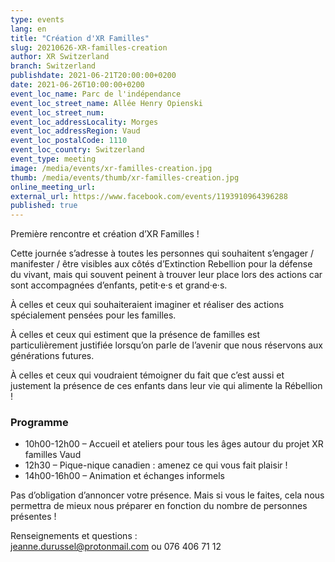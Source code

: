 ```yaml
---
type: events
lang: en
title: "Création d'XR Familles"
slug: 20210626-XR-familles-creation
author: XR Switzerland
branch: Switzerland
publishdate: 2021-06-21T20:00:00+0200
date: 2021-06-26T10:00:00+0200
event_loc_name: Parc de l'indépendance
event_loc_street_name: Allée Henry Opienski
event_loc_street_num: 
event_loc_addressLocality: Morges
event_loc_addressRegion: Vaud
event_loc_postalCode: 1110
event_loc_country: Switzerland
event_type: meeting
image: /media/events/xr-familles-creation.jpg
thumb: /media/events/thumb/xr-familles-creation.jpg
online_meeting_url: 
external_url: https://www.facebook.com/events/1193910964396288
published: true
---
```

Première rencontre et création d’XR Familles !

Cette journée s’adresse à toutes les personnes qui souhaitent s’engager / manifester / être visibles aux côtés d’Extinction Rebellion pour la défense du vivant, mais qui souvent peinent à trouver leur place lors des actions car sont accompagnées d’enfants, petit·e·s et grand·e·s.

À celles et ceux qui souhaiteraient imaginer et réaliser des actions spécialement pensées pour les familles.

À celles et ceux qui estiment que la présence de familles est particulièrement justifiée lorsqu’on parle de l’avenir que nous réservons aux générations futures.

À celles et ceux qui voudraient témoigner du fait que c’est aussi et justement la présence de ces enfants dans leur vie qui alimente la Rébellion !

### Programme
- 10h00-12h00 – Accueil et ateliers pour tous les âges autour du projet XR familles Vaud
- 12h30 – Pique-nique canadien : amenez ce qui vous fait plaisir !
- 14h00-16h00 – Animation et échanges informels

Pas d’obligation d’annoncer votre présence. Mais si vous le faites, cela nous permettra de mieux nous préparer en fonction du nombre de personnes présentes !

Renseignements et questions :\
[jeanne.durussel@protonmail.com](mailto:jeanne.durussel@protonmail.com) ou 076 406 71 12
